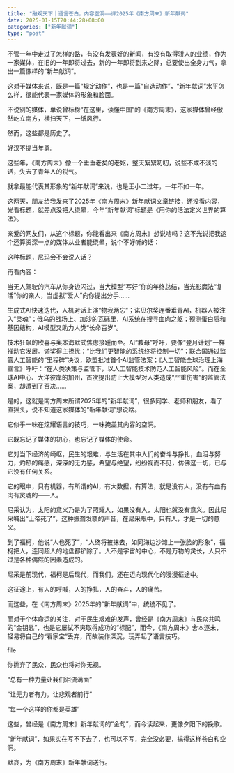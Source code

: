 ```yaml
---
title: "融观天下｜语言苍白，内容空洞——评2025年《南方周末》新年献词"
date: 2025-01-15T20:44:28+08:00
categories: ["新年献词"]
type: "post"
---
```

不管一年中走过了怎样的路，有没有发表好的新闻，有没有取得骄人的业绩，作为一家媒体，在旧的一年即将过去，新的一年即将到来之际，总要使出全身力气，拿出一篇像样的“新年献词”。

这对于媒体来说，既是一篇“规定动作”，也是一篇“自选动作”，“新年献词”水平怎么样，很能代表一家媒体的形象和脸面。

不说别的媒体，单说曾标榜“在这里，读懂中国”的《南方周末》，这家媒体曾经傲然屹立南方，横扫天下，一纸风行。

然而，这些都是历史了。

好汉不提当年勇。

这些年，《南方周末》像一个垂垂老矣的老妪，整天絮絮叨叨，说些不咸不淡的话，失去了青年人的锐气。

就拿最能代表其形象的“新年献词”来说，也是王小二过年，一年不如一年。

这两天，朋友给我发来了2025年《南方周末》新年献词文章链接，还没看内容，光看标题，就差点没把人绕晕，今年“新年献词”标题是《用你的活法定义世界的算法》。

亲爱的网友们，从这个标题，你能看出来《南方周末》想说啥吗？这不光说把我这个还算资深一点的媒体从业者能绕晕，说个不好听的话：

这种标题，尼玛会不会说人话？

再看内容：

当无人驾驶的汽车从你身边闪过，当大模型“写好”你的年终总结，当光影魔法“复活”你的亲人，当虚拟“爱人”向你提出分手……

生成式AI快速迭代，人机对话上演“物我两忘”；诺贝尔奖连番垂青AI，机器人被注入“灵魂”；俄乌的战场上、加沙的瓦砾里，AI系统在搜寻血肉之躯；预测蛋白质和基因结构，AI模型又助力人类“长命百岁”。

技术狂飙的欣喜与奥本海默式焦虑接踵而至。AI“教母”呼吁，要像“登月计划”一样推动它发展。诺奖得主担忧：“比我们更智能的系统终将控制一切”；联合国通过监管人工智能的“里程碑”决议，欧盟批准首个AI监管法案；《人工智能全球治理上海宣言》呼吁：“在人类决策与监管下，以人工智能技术防范人工智能风险”。而在全球AI中心、大洋彼岸的加州，首次提出防止大模型对人类造成“严重伤害”的监管法案，却遭到了否决……

是的，这就是南方周末所谓2025年的“新年献词”，很多同学、老师和朋友，看了直摇头，说不知道这家媒体的“新年献词”想说啥。

它似乎一味在炫耀语言的技巧，一味掩盖其内容的空洞。

它既忘记了媒体的初心，也忘记了媒体的使命。

它对当下经济的崎岖，民生的艰难，与生活在其中人们的奋斗与挣扎，血泪与努力，灼热的痛感，深深的无力感，希望与绝望，纷纷视而不见，仿佛这一切，已与它没有任何关系。

它的眼中，只有机器，有所谓的AI，有大数据，有算法，就是没有人，没有有血有肉有灵魂的——人。

尼采认为，太阳的意义乃是为了照耀人，如果没有人，太阳也就没有意义。因此尼采喊出“上帝死了”，这种振聋发聩的声音，在尼采眼中，只有人，才是一切的意义。

到了福柯，他说“人也死了”，“人终将被抹去，如同海边沙滩上一张脸的形象”，福柯把人，连同超人的地盘都铲除了。人不是宇宙的中心，不是万物的灵长，人只不过是各种偶然的因素造成的。

尼采是前现代，福柯是后现代，而我们，还在迈向现代化的漫漫征途中。

这征途上，有人的呼喊，人的挣扎，人的奋斗，人的痛苦。

而这些，在《南方周末》2025年的“新年献词”中，统统不见了。

而对于个体命运的关注，对于民生艰难的发声，曾经是《南方周末》与民众共鸣的“金钥匙”，也是它屡试不爽取得成功的“标配”，而今，《南方周末》舍本逐末，轻易将自己的“看家宝”丢弃，而故装作深沉，玩弄起了语言技巧。

file

你抛弃了民众，民众也将对你无视。

“总有一种力量让我们泪流满面”

“让无力者有力，让悲观者前行”

“每一个这样的你都是英雄”

这些，曾经是《南方周末》新年献词的“金句”，而今读起来，更像夕阳下的挽歌。

“新年献词”，如果实在写不下去了，也可以不写，完全没必要，搞得这样苍白和空洞。

默哀，为《南方周末》新年献词送行。
